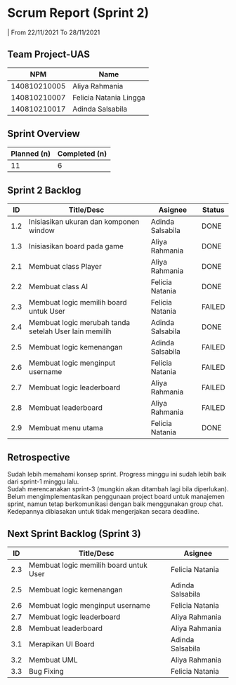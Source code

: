# Scrum Report (Sprint 2)
| From 22/11/2021 To 28/11/2021

## Team Project-UAS
| NPM           | Name        |
| ------------- |-------------|
| 140810210005  | Aliya Rahmania |
| 140810210007  | Felicia Natania Lingga |
| 140810210017  | Adinda Salsabila |

## Sprint Overview
| Planned (n)   | Completed (n) |
| ------------- |-------------- |
| 11            | 6             |

## Sprint 2 Backlog

| ID  | Title/Desc | Asignee | Status |
| --- | ---------- | ------- | -------|
| 1.2 | Inisiasikan ukuran dan komponen window | Adinda Salsabila | DONE |
| 1.3 | Inisiasikan board pada game | Aliya Rahmania | DONE |
| 2.1 | Membuat class Player | Aliya Rahmania | DONE |
| 2.2 | Membuat class AI | Felicia Natania | DONE |
| 2.3 | Membuat logic memilih board untuk User | Felicia Natania | FAILED |
| 2.4 | Membuat logic merubah tanda setelah User lain memilih | Adinda Salsabila | DONE |
| 2.5 | Membuat logic kemenangan | Adinda Salsabila | FAILED |
| 2.6 | Membuat logic menginput username | Felicia Natania | FAILED |
| 2.7 | Membuat logic leaderboard | Aliya Rahmania | FAILED |
| 2.8 | Membuat leaderboard | Aliya Rahmania | FAILED |
| 2.9 | Membuat menu utama | Felicia Natania | DONE |

## Retrospective 

Sudah lebih memahami konsep sprint.
Progress minggu ini sudah lebih baik dari sprint-1 minggu lalu.   
Sudah merencanakan sprint-3 (mungkin akan ditambah lagi bila diperlukan). 
Belum mengimplementasikan penggunaan project board untuk manajemen sprint, namun tetap berkomunikasi dengan baik menggunakan group chat.  
Kedepannya dibiasakan untuk tidak mengerjakan secara deadline.  

## Next Sprint Backlog (Sprint 3)
| ID  | Title/Desc | Asignee | 
| --- | ---------- | ------- | 
| 2.3 | Membuat logic memilih board untuk User | Felicia Natania | 
| 2.5 | Membuat logic kemenangan | Adinda Salsabila | 
| 2.6 | Membuat logic menginput username | Felicia Natania |
| 2.7 | Membuat logic leaderboard | Aliya Rahmania |
| 2.8 | Membuat leaderboard | Aliya Rahmania |
| 3.1 | Merapikan UI Board | Adinda Salsabila |
| 3.2 | Membuat UML | Aliya Rahmania |
| 3.3 | Bug Fixing | Felicia Natania |
